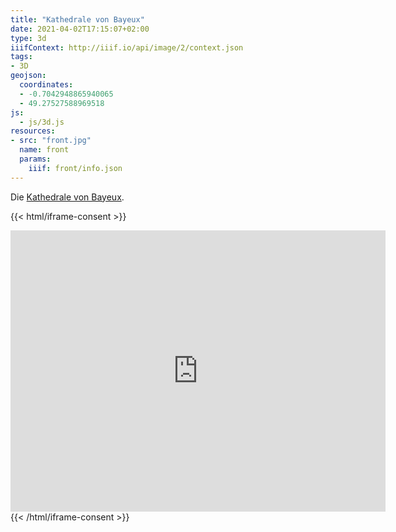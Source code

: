 ```yaml
---
title: "Kathedrale von Bayeux"
date: 2021-04-02T17:15:07+02:00
type: 3d
iiifContext: http://iiif.io/api/image/2/context.json
tags:
- 3D
geojson:
  coordinates:
  - -0.7042948865940065
  - 49.27527588969518
js:
  - js/3d.js
resources:
- src: "front.jpg"
  name: front
  params:
    iiif: front/info.json
---
```


Die [Kathedrale von Bayeux](https://de.wikipedia.org/wiki/Kathedrale_von_Bayeux).
<!--more-->

{{< html/iframe-consent >}}
<iframe src="https://www.google.com/maps/embed?pb=!4v1617528151172!6m8!1m7!1sdIJmF4j_rAazxUaSdzZ4rA!2m2!1d49.27527588969518!2d-0.7042948865940065!3f55.1210271439237!4f11.003317817671586!5f0.7820865974627469" width="600" height="450" style="border:0;" allowfullscreen="" loading="lazy"></iframe>
{{< /html/iframe-consent >}}
